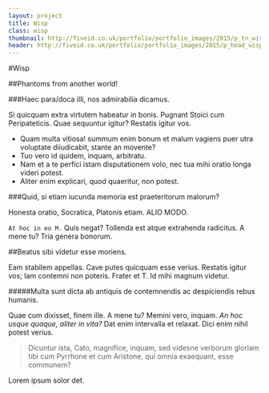 ```yaml
---
layout: project
title: Wisp
class: wisp
thumbnail: http://fiveid.co.uk/portfolio/portfolio_images/2015/p_tn_wisp.png
header: http://fiveid.co.uk/portfolio/portfolio_images/2015/p_head_wisp.png
---
```


#Wisp

##Phantoms from another world!

###Haec para/doca illi, nos admirabilia dicamus.

Si quicquam extra virtutem habeatur in bonis. Pugnant Stoici cum Peripateticis. Quae sequuntur igitur? Restatis igitur vos.

* Quam multa vitiosa! summum enim bonum et malum vagiens puer utra voluptate diiudicabit, stante an movente?
* Tuo vero id quidem, inquam, arbitratu.
* Nam et a te perfici istam disputationem volo, nec tua mihi oratio longa videri potest.
* Aliter enim explicari, quod quaeritur, non potest.

###Quid, si etiam iucunda memoria est praeteritorum malorum?

Honesta oratio, Socratica, Platonis etiam. ALIO MODO.

<code>At hoc in eo M.</code> Quis negat? Tollenda est atque extrahenda radicitus. A mene tu? Tria genera bonorum.

##Beatus sibi videtur esse moriens.

Eam stabilem appellas. Cave putes quicquam esse verius. Restatis igitur vos; Iam contemni non poteris. Frater et T. Id mihi magnum videtur.

#####Multa sunt dicta ab antiquis de contemnendis ac despiciendis rebus humanis.

Quae cum dixisset, finem ille. A mene tu? Memini vero, inquam. *An hoc usque quaque, aliter in vita?* Dat enim intervalla et relaxat. Dici enim nihil potest verius.

> Dicuntur ista, Cato, magnifice, inquam, sed videsne verborum gloriam tibi cum Pyrrhone et cum Aristone, qui omnia exaequant, esse communem?

Lorem ipsum solor det.
